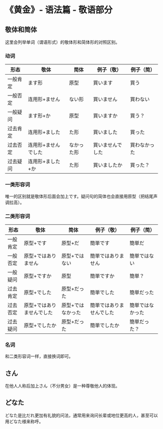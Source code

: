 # 《黄金》- 语法篇 - 敬语部分

## 敬体和简体
这里会列举单词（谓语形式）的敬体形和简体形的对照区别。

### 动词
| 形态     | 敬体                | 简体       | 例子（敬）       | 例子（简）   |
| -------- | ------------------- | ---------- | ---------------- | ------------ |
| 一般肯定 | ます形              | 原型       | 買います         | 買う         |
| 一般否定 | 连用形+ません       | ない形     | 買いません       | 買わない     |
| 一般疑问 | ます形+か           | 原型       | 買いますか       | 買う？       |
| 过去肯定 | 连用形+ました       | た形       | 買いました       | 買った       |
| 过去否定 | 连用形+ませんでした | なかった形 | 買いませんでした | 買わなかった |
| 过去疑问 | 连用形+ました+か    | た形       | 買いましたか     | 買った？     |

### 一类形容词
唯一的区别就是敬体形后面会加上です。疑问句的简体也会直接用原型（把结尾声调拉高）。

### 二类形容词
| 形态     | 敬体                      | 简体              | 例子（敬）               | 例子（简）       |
| -------- | ------------------------- | ----------------- | ------------------------ | ---------------- |
| 一般肯定 | 原型+です                 | 原型+だ           | 簡単です                 | 簡単だ           |
| 一般否定 | 原型+ではありません       | 原型+ではない     | 簡単ではありません       | 簡単ではない     |
| 一般疑问 | 原型+ですか               | 原型              | 簡単ですか               | 簡単？           |
| 过去肯定 | 原型+でした               | 原型+だった       | 簡単でした               | 簡単だった       |
| 过去否定 | 原型+ではありませんでした | 原型+ではなかった | 簡単ではありませんでした | 簡単ではなかった |
| 过去疑问 | 原型+でしたか             | 原型+だった       | 簡単でしたか             | 簡単だった？     |

### 名词
和二类形容词一样，直接换词即可。

## さん
在他人人称后加上さん（不分男女）是一种尊敬他人的体现。

## どなた
どなた是比だれ更加有礼貌的问法，通常用来询问长辈或地位更高的人，甚至可以用どなた様来称呼。
